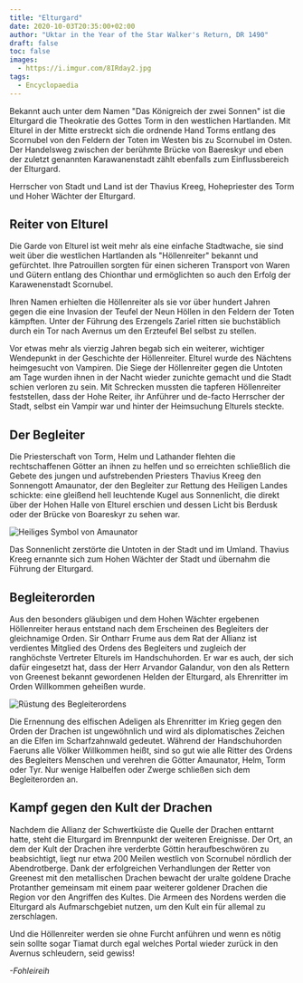```yaml
---
title: "Elturgard"
date: 2020-10-03T20:35:00+02:00
author: "Uktar in the Year of the Star Walker's Return, DR 1490"
draft: false
toc: false
images:
  - https://i.imgur.com/8IRday2.jpg
tags: 
  - Encyclopaedia
---
```


Bekannt auch unter dem Namen "Das Königreich der zwei Sonnen" ist die Elturgard die Theokratie des Gottes Torm in den westlichen Hartlanden. Mit Elturel in der Mitte erstreckt sich die ordnende Hand Torms entlang des Scornubel von den Feldern der Toten im Westen bis zu Scornubel im Osten. Der Handelsweg zwischen der berühmte Brücke von Baereskyr und eben der zuletzt genannten Karawanenstadt zählt ebenfalls zum Einflussbereich der Elturgard.

Herrscher von Stadt und Land ist der Thavius Kreeg, Hohepriester des Torm und Hoher Wächter der Elturgard.

## Reiter von Elturel

Die Garde von Elturel ist weit mehr als eine einfache Stadtwache, sie sind weit über die westlichen Hartlanden als "Höllenreiter" bekannt und gefürchtet. Ihre Patrouillen sorgten für einen sicheren Transport von Waren und Gütern entlang des Chionthar und ermöglichten so auch den Erfolg der Karawenenstadt Scornubel.

Ihren Namen erhielten die Höllenreiter als sie vor über hundert Jahren gegen die eine Invasion der Teufel der Neun Höllen in den Feldern der Toten kämpften. Unter der Führung des Erzengels Zariel ritten sie buchstäblich durch ein Tor nach Avernus um den Erzteufel Bel selbst zu stellen.

Vor etwas mehr als vierzig Jahren begab sich ein weiterer, wichtiger Wendepunkt in der Geschichte der Höllenreiter. Elturel wurde des Nächtens heimgesucht von Vampiren. Die Siege der Höllenreiter gegen die Untoten am Tage wurden ihnen in der Nacht wieder zunichte gemacht und die Stadt schien verloren zu sein. Mit Schrecken mussten die tapferen Höllenreiter feststellen, dass der Hohe Reiter, ihr Anführer und de-facto Herrscher der Stadt, selbst ein Vampir war und hinter der Heimsuchung Elturels steckte.

## Der Begleiter

Die Priesterschaft von Torm, Helm und Lathander flehten die rechtschaffenen Götter an ihnen zu helfen und so erreichten schließlich die Gebete des jungen und aufstrebenden Priesters Thavius Kreeg den Sonnengott Amaunator, der den Begleiter zur Rettung des Heiligen Landes schickte: eine gleißend hell leuchtende Kugel aus Sonnenlicht, die direkt über der Hohen Halle von Elturel erschien und dessen Licht bis Berdusk oder der Brücke von Boareskyr zu sehen war.

![Heiliges Symbol von Amaunator](https://i.imgur.com/MVBg0Zx.png)

Das Sonnenlicht zerstörte die Untoten in der Stadt und im Umland. Thavius Kreeg ernannte sich zum Hohen Wächter der Stadt und übernahm die Führung der Elturgard.

## Begleiterorden

Aus den besonders gläubigen und dem Hohen Wächter ergebenen Höllenreiter heraus entstand nach dem Erscheinen des Begleiters der gleichnamige Orden. Sir Ontharr Frume aus dem Rat der Allianz ist verdientes Mitglied des Ordens des Begleiters und zugleich der ranghöchste Vertreter Elturels im Handschuhorden. Er war es auch, der sich dafür eingesetzt hat, dass der Herr Arvandor Galandur, von den als Rettern von Greenest bekannt gewordenen Helden der Elturgard, als Ehrenritter im Orden Willkommen geheißen wurde.

![Rüstung des Begleiterordens](https://i.imgur.com/SctimVb.png)

Die Ernennung des elfischen Adeligen als Ehrenritter im Krieg gegen den Orden der Drachen ist ungewöhnlich und wird als diplomatisches Zeichen an die Elfen im Scharfzahnwald gedeutet. Während der Handschuhorden Faeruns alle Völker Willkommen heißt, sind so gut wie alle Ritter des Ordens des Begleiters Menschen und verehren die Götter Amaunator, Helm, Torm oder Tyr. Nur wenige Halbelfen oder Zwerge schließen sich dem Begleiterorden an.

## Kampf gegen den Kult der Drachen

Nachdem die Allianz der Schwertküste die Quelle der Drachen enttarnt hatte, steht die Elturgard im Brennpunkt der weiteren Ereignisse. Der Ort, an dem der Kult der Drachen ihre verderbte Göttin heraufbeschwören zu beabsichtigt, liegt nur etwa 200 Meilen westlich von Scornubel nördlich der Abendrotberge. Dank der erfolgreichen Verhandlungen der Retter von Greenest mit den metallischen Drachen bewacht der uralte goldene Drache Protanther gemeinsam mit einem paar weiterer goldener Drachen die Region vor den Angriffen des Kultes. Die Armeen des Nordens werden die Elturgard als Aufmarschgebiet nutzen, um den Kult ein für allemal zu zerschlagen.

Und die Höllenreiter werden sie ohne Furcht anführen und wenn es nötig sein sollte sogar Tiamat durch egal welches Portal wieder zurück in den Avernus schleudern, seid gewiss!

_-Fohleireih_
